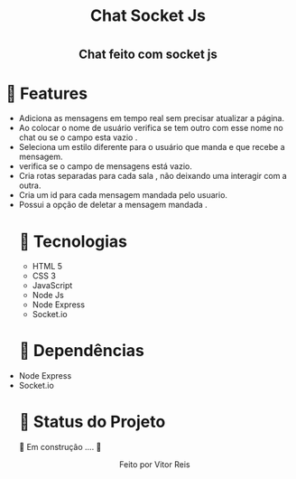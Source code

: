 
<h1 align="center" >Chat Socket Js<h1>
<h2 align="center">Chat feito com socket js </h2>
<h1>🚀 Features</h1>
<ul>
    <li> Adiciona as mensagens em tempo real sem precisar atualizar a página.
      <li>Ao colocar o nome de usuário verifica se tem outro com esse nome no chat ou se o campo esta vazio .
        <li>Seleciona um estilo diferente para o usuário que manda e que recebe a mensagem.
          <li> verifica se o campo de mensagens está vazio.
            <li>Cria rotas separadas para cada sala , não deixando uma interagir com a outra.
             <li>Cria um id para cada mensagem mandada pelo usuario.
               <li>Possui a opção de deletar a mensagem mandada . 
<h1>🚀 Tecnologias</h1>
 
 <ul>
    <li>HTML 5
      <li>CSS 3
       <li> JavaScript
         <li> Node Js
          <li> Node Express
              <li>Socket.io
  
 </ul>
 <h1>🚀 Dependências</h1>
          <li> Node Express
           <li>Socket.io
              
                
 
<h1 > 🚀 Status do Projeto </h1>
 
 <p > 🚧   Em construção .... 🚧 </p>
 
 
 <p align="center">Feito por Vitor Reis</p>
